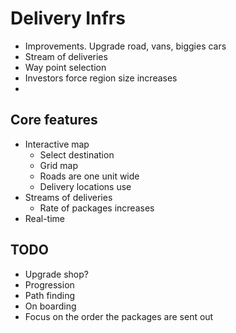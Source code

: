 # Delivery Infrs
* Improvements. Upgrade road, vans, biggies cars
* Stream of deliveries
* Way point selection 
* Investors force region size increases
* 


## Core features
* Interactive map
    * Select destination
    * Grid map
    * Roads are one unit wide
    * Delivery locations use 
* Streams of deliveries
    * Rate of packages increases
* Real-time 

## TODO

* Upgrade shop?
* Progression
* Path finding
* On boarding
* Focus on the order the packages are sent out 